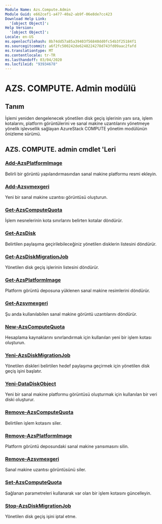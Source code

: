 ```yaml
---
Module Name: Azs.Compute.Admin
Module Guid: e662cef1-a477-40a2-ab9f-06e8de7cc423
Download Help Link:
  '[object Object]': 
Help Version:
  '[object Object]': 
Locale: en-US
ms.openlocfilehash: 8b74dd57a85a39403f56840dd0fc54b3f25184f1
ms.sourcegitcommit: a6f2fc500242de6248224278d743fd09aac2fafd
ms.translationtype: MT
ms.contentlocale: tr-TR
ms.lasthandoff: 03/04/2020
ms.locfileid: "93934678"
---
```

# AZS. COMPUTE. Admin modülü
## Tanım
İşlemi yeniden dengelenecek yönetilen disk geçiş işlerinin yanı sıra, işlem kotalarını, platform görüntülerini ve sanal makine uzantılarını yönetmeye yönelik işlevsellik sağlayan AzureStack COMPUTE yönetim modülünün önizleme sürümü.

## AZS. COMPUTE. admin cmdlet 'Leri
### [Add-AzsPlatformImage](Add-AzsPlatformImage.md)
Belirli bir görüntü yapılandırmasından sanal makine platformu resmi ekleyin.

### [Add-Azsvmexgeri](Add-AzsVMExtension.md)
Yeni bir sanal makine uzantısı görüntüsü oluşturun.

### [Get-AzsComputeQuota](Get-AzsComputeQuota.md)
İşlem nesnelerinin kota sınırlarını belirten kotalar döndürür.

### [Get-AzsDisk](Get-AzsDisk.md)
Belirtilen paylaşıma geçirilebileceğiniz yönetilen disklerin listesini döndürür.

### [Get-AzsDiskMigrationJob](Get-AzsDiskMigrationJob.md)
Yönetilen disk geçiş işlerinin listesini döndürür.

### [Get-AzsPlatformImage](Get-AzsPlatformImage.md)
Platform görüntü deposuna yüklenen sanal makine resimlerini döndürür.

### [Get-Azsvmexgeri](Get-AzsVMExtension.md)
Şu anda kullanılabilen sanal makine görüntü uzantılarını döndürür.

### [New-AzsComputeQuota](New-AzsComputeQuota.md)
Hesaplama kaynaklarını sınırlandırmak için kullanılan yeni bir işlem kotası oluşturun.

### [Yeni-AzsDiskMigrationJob](New-AzsDiskMigrationJob.md)
Yönetilen diskleri belirtilen hedef paylaşıma geçirmek için yönetilen disk geçiş işini başlatır.

### [Yeni-DataDiskObject](New-DataDiskObject.md)
Yeni bir sanal makine platformu görüntüsü oluşturmak için kullanılan bir veri diski oluşturur.

### [Remove-AzsComputeQuota](Remove-AzsComputeQuota.md)
Belirtilen işlem kotasını siler.

### [Remove-AzsPlatformImage](Remove-AzsPlatformImage.md)
Platform görüntü deposundaki sanal makine yansımasını silin.

### [Remove-Azsvmexgeri](Remove-AzsVMExtension.md)
Sanal makine uzantısı görüntüsünü siler.

### [Set-AzsComputeQuota](Set-AzsComputeQuota.md)
Sağlanan parametreleri kullanarak var olan bir işlem kotasını güncelleyin.

### [Stop-AzsDiskMigrationJob](Stop-AzsDiskMigrationJob.md)
Yönetilen disk geçiş işini iptal etme.

